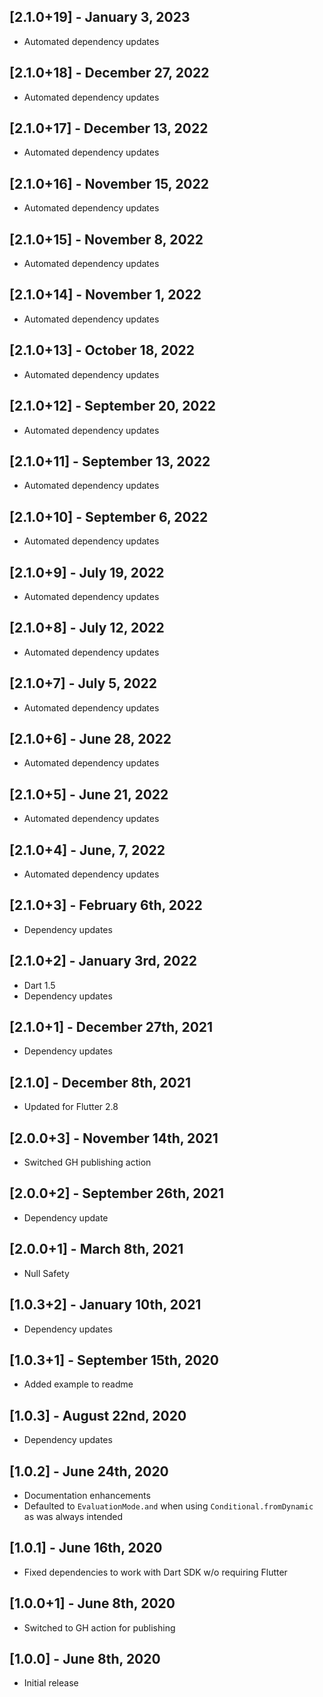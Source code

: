 ## [2.1.0+19] - January 3, 2023

* Automated dependency updates


## [2.1.0+18] - December 27, 2022

* Automated dependency updates


## [2.1.0+17] - December 13, 2022

* Automated dependency updates


## [2.1.0+16] - November 15, 2022

* Automated dependency updates


## [2.1.0+15] - November 8, 2022

* Automated dependency updates


## [2.1.0+14] - November 1, 2022

* Automated dependency updates


## [2.1.0+13] - October 18, 2022

* Automated dependency updates


## [2.1.0+12] - September 20, 2022

* Automated dependency updates


## [2.1.0+11] - September 13, 2022

* Automated dependency updates


## [2.1.0+10] - September 6, 2022

* Automated dependency updates


## [2.1.0+9] - July 19, 2022

* Automated dependency updates


## [2.1.0+8] - July 12, 2022

* Automated dependency updates


## [2.1.0+7] - July 5, 2022

* Automated dependency updates


## [2.1.0+6] - June 28, 2022

* Automated dependency updates


## [2.1.0+5] - June 21, 2022

* Automated dependency updates


## [2.1.0+4] - June, 7, 2022

* Automated dependency updates


## [2.1.0+3] - February 6th, 2022

* Dependency updates


## [2.1.0+2] - January 3rd, 2022

* Dart 1.5
* Dependency updates


## [2.1.0+1] - December 27th, 2021

* Dependency updates


## [2.1.0] - December 8th, 2021

* Updated for Flutter 2.8


## [2.0.0+3] - November 14th, 2021

* Switched GH publishing action


## [2.0.0+2] - September 26th, 2021

* Dependency update


## [2.0.0+1] - March 8th, 2021

* Null Safety


## [1.0.3+2] - January 10th, 2021

* Dependency updates


## [1.0.3+1] - September 15th, 2020

* Added example to readme


## [1.0.3] - August 22nd, 2020

* Dependency updates


## [1.0.2] - June 24th, 2020

* Documentation enhancements
* Defaulted to `EvaluationMode.and` when using `Conditional.fromDynamic` as was always intended


## [1.0.1] - June 16th, 2020

* Fixed dependencies to work with Dart SDK w/o requiring Flutter


## [1.0.0+1] - June 8th, 2020

* Switched to GH action for publishing


## [1.0.0] - June 8th, 2020

* Initial release
















